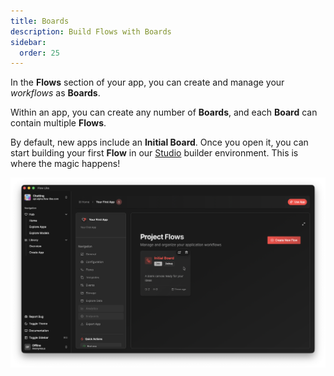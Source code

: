 ```yaml
---
title: Boards
description: Build Flows with Boards
sidebar:
  order: 25
---
```


In the **Flows** section of your app, you can create and manage your *workflows* as **Boards**.

Within an app, you can create any number of **Boards**, and each **Board** can contain multiple **Flows**.

By default, new apps include an **Initial Board**. Once you open it, you can start building your first **Flow** in our [Studio](/studio/overview/) builder environment. This is where the magic happens!

![A screenshot of Flow-Like Desktop showing the Boards section of a Flow-Like app with an initial Board](../../../assets/AppBoards.webp)
